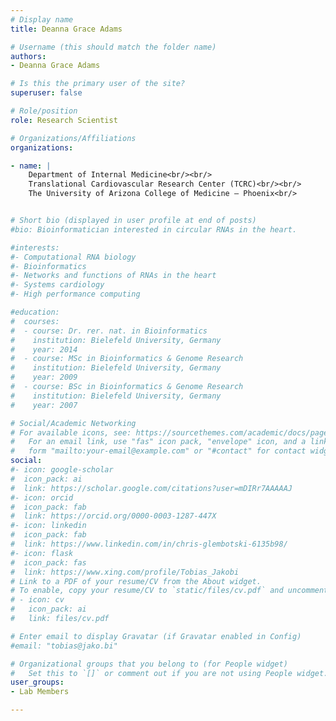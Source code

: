 ```yaml
---
# Display name
title: Deanna Grace Adams

# Username (this should match the folder name)
authors:
- Deanna Grace Adams

# Is this the primary user of the site?
superuser: false

# Role/position
role: Research Scientist

# Organizations/Affiliations
organizations:

- name: | 
    Department of Internal Medicine<br/><br/>
    Translational Cardiovascular Research Center (TCRC)<br/><br/>
    The University of Arizona College of Medicine – Phoenix<br/>


# Short bio (displayed in user profile at end of posts)
#bio: Bioinformatician interested in circular RNAs in the heart.

#interests:
#- Computational RNA biology
#- Bioinformatics
#- Networks and functions of RNAs in the heart
#- Systems cardiology
#- High performance computing

#education:
#  courses:
#  - course: Dr. rer. nat. in Bioinformatics
#    institution: Bielefeld University, Germany
#    year: 2014
#  - course: MSc in Bioinformatics & Genome Research
#    institution: Bielefeld University, Germany
#    year: 2009
#  - course: BSc in Bioinformatics & Genome Research
#    institution: Bielefeld University, Germany
#    year: 2007

# Social/Academic Networking
# For available icons, see: https://sourcethemes.com/academic/docs/page-builder/#icons
#   For an email link, use "fas" icon pack, "envelope" icon, and a link in the
#   form "mailto:your-email@example.com" or "#contact" for contact widget.
social:
#- icon: google-scholar
#  icon_pack: ai
#  link: https://scholar.google.com/citations?user=mDIRr7AAAAAJ
#- icon: orcid
#  icon_pack: fab
#  link: https://orcid.org/0000-0003-1287-447X
#- icon: linkedin
#  icon_pack: fab
#  link: https://www.linkedin.com/in/chris-glembotski-6135b98/
#- icon: flask
#  icon_pack: fas
#  link: https://www.xing.com/profile/Tobias_Jakobi
# Link to a PDF of your resume/CV from the About widget.
# To enable, copy your resume/CV to `static/files/cv.pdf` and uncomment the lines below.
# - icon: cv
#   icon_pack: ai
#   link: files/cv.pdf

# Enter email to display Gravatar (if Gravatar enabled in Config)
#email: "tobias@jako.bi"

# Organizational groups that you belong to (for People widget)
#   Set this to `[]` or comment out if you are not using People widget.
user_groups:
- Lab Members

---
```

